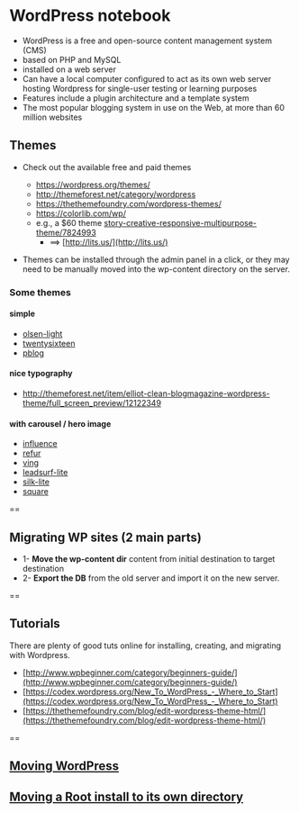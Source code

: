 # WordPress notebook
- WordPress is a free and open-source content management system (CMS)
- based on PHP and MySQL
- installed on a web server
- Can have a local computer configured to act as its own web server hosting Wordpress for single-user testing or learning purposes
- Features include a plugin architecture and a template system
- The most popular blogging system in use on the Web, at more than 60 million websites

## Themes

- Check out the available free and paid themes
    - https://wordpress.org/themes/ 
    - http://themeforest.net/category/wordpress
    - https://thethemefoundry.com/wordpress-themes/
    - https://colorlib.com/wp/

    + e.g., a $60 theme [story-creative-responsive-multipurpose-theme/7824993](http://themeforest.net/item/story-creative-responsive-multipurpose-theme/7824993) 
        * ==> [http://lits.us/](http://lits.us/)

- Themes can be installed through the admin panel in a click, or they may need to be manually moved into the wp-content directory on the server.

### Some themes

#### simple
- [olsen-light](https://wordpress.org/themes/olsen-light/)
- [twentysixteen](https://wordpress.org/themes/twentysixteen/)
- [pblog](https://wordpress.org/themes/pblog/)

#### nice typography
- http://themeforest.net/item/elliot-clean-blogmagazine-wordpress-theme/full_screen_preview/12122349

#### with carousel / hero image
- [influence](https://wordpress.org/themes/influence/)
- [refur](https://wordpress.org/themes/refur/)
- [ving](http://divjot.co/ving/)
- [leadsurf-lite](https://wordpress.org/themes/leadsurf-lite/)
- [silk-lite](https://pixelgrade.com/demos/silk-lite/)
- [square](http://demo.hashthemes.com/square/)

==

## Migrating WP sites (2 main parts)

- 1- **Move the wp-content dir** content from initial destination to target destination
- 2- **Export the DB** from the old server and import it on the new server.

==

## Tutorials

There are plenty of good tuts online for installing, creating, and migrating with Wordpress.

- [http://www.wpbeginner.com/category/beginners-guide/](http://www.wpbeginner.com/category/beginners-guide/)
- [https://codex.wordpress.org/New_To_WordPress_-_Where_to_Start](https://codex.wordpress.org/New_To_WordPress_-_Where_to_Start)
- [https://thethemefoundry.com/blog/edit-wordpress-theme-html/](https://thethemefoundry.com/blog/edit-wordpress-theme-html/)

==

## [Moving WordPress](http://codex.wordpress.org/Moving_WordPress)
## [Moving a Root install to its own directory](http://codex.wordpress.org/Giving_WordPress_Its_Own_Directory#Using_a_pre-existing_subdirectory_install)


